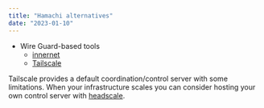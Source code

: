 ```yaml
---
title: "Hamachi alternatives"
date: "2023-01-10"
---
```


- Wire Guard-based tools
    - [innernet](https://github.com/tonarino/innernet)
    - [Tailscale](https://tailscale.com/blog/hamachi/)

Tailscale provides a default coordination/control server with some limitations. When your infrastructure scales you can consider hosting your own control server with [headscale](https://github.com/juanfont/headscale).